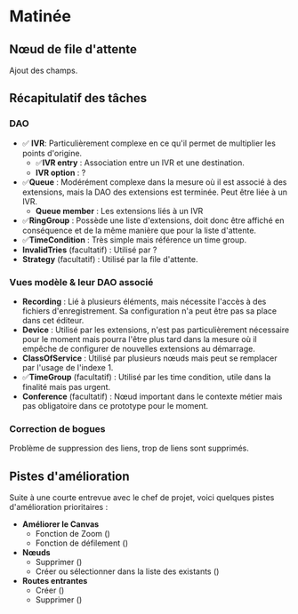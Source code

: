 # Matinée

## Nœud de file d'attente

Ajout des champs.

## Récapitulatif des tâches

### DAO

- ✅ **IVR**: Particulièrement complexe en ce qu'il permet de multiplier les points d'origine.
	- ✅**IVR entry** : Association entre un IVR et une destination.
	- **IVR option** : ?
- ✅**Queue** : Modérément complexe dans la mesure où il est associé à des extensions, mais la DAO des extensions est terminée. Peut être liée à un IVR.
	- **Queue member** : Les extensions liés à un IVR
- ✅**RingGroup** : Possède une liste d'extensions, doit donc être affiché en conséquence et de la même manière que pour la liste d'attente.
- ✅**TimeCondition** : Très simple mais référence un time group.
- **InvalidTries** (facultatif) : Utilisé par ?
- **Strategy** (facultatif) : Utilisé par la file d'attente.

### Vues modèle & leur DAO associé

- **Recording** : Lié à plusieurs éléments, mais nécessite l'accès à des fichiers d'enregistrement. Sa configuration n'a peut être pas sa place dans cet éditeur.
- **Device** : Utilisé par les extensions, n'est pas particulièrement nécessaire pour le moment mais pourra l'être plus tard dans la mesure où il empêche de configurer de nouvelles extensions au démarrage.
- **ClassOfService** : Utilisé par plusieurs nœuds mais peut se remplacer par l'usage de l'indexe 1.
- ✅**TimeGroup** (facultatif) : Utilisé par les time condition, utile dans la finalité mais pas urgent.
- **Conference** (facultatif) : Nœud important dans le contexte métier mais pas obligatoire dans ce prototype pour le moment.

### Correction de bogues

Problème de suppression des liens, trop de liens sont supprimés.

## Pistes d'amélioration

Suite à une courte entrevue avec le chef de projet, voici quelques pistes d'amélioration prioritaires :

- **Améliorer le Canvas**
	- Fonction de Zoom ()
	- Fonction de défilement ()
- **Nœuds**
	- Supprimer ()
	- Créer ou sélectionner dans la liste des existants ()
- **Routes entrantes**
	- Créer ()
	- Supprimer ()